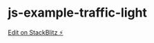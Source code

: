 # js-example-traffic-light

[Edit on StackBlitz ⚡️](https://stackblitz.com/edit/js-example-traffic-light)